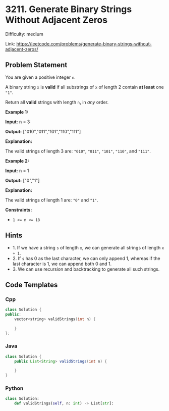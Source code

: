 # 3211. Generate Binary Strings Without Adjacent Zeros

Difficulty: medium

Link: https://leetcode.com/problems/generate-binary-strings-without-adjacent-zeros/

## Problem Statement

You are given a positive integer `n`.

A binary string `x` is **valid** if all substrings of `x` of length 2 contain **at least** one `"1"`.

Return all **valid** strings with length `n`**,** in *any* order.

**Example 1:**

**Input:** n \= 3

**Output:** \["010","011","101","110","111"]

**Explanation:**

The valid strings of length 3 are: `"010"`, `"011"`, `"101"`, `"110"`, and `"111"`.

**Example 2:**

**Input:** n \= 1

**Output:** \["0","1"]

**Explanation:**

The valid strings of length 1 are: `"0"` and `"1"`.

**Constraints:**

* `1 <= n <= 18`

## Hints

- 1\. If we have a string `s` of length `x`, we can generate all strings of length `x + 1`.
- 2\. If `s` has 0 as the last character, we can only append 1, whereas if the last character is 1, we can append both 0 and 1\.
- 3\. We can use recursion and backtracking to generate all such strings.

## Code Templates

### Cpp
```cpp
class Solution {
public:
    vector<string> validStrings(int n) {
        
    }
};
```

### Java
```java
class Solution {
    public List<String> validStrings(int n) {
        
    }
}
```

### Python
```python
class Solution:
    def validStrings(self, n: int) -> List[str]:
        
```

